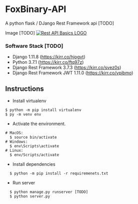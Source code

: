 # FoxBinary-API
A python flask / DJango Rest Framework api [TODO]

Image [TODO]
[![Rest API Basics LOGO](https://cfe2-static.s3-us-west-2.amazonaws.com/media/cfe-blog/rest-api-basics-with-the-django-rest-framework/rest_api_basics_logo.jpg)](https://www.codingforentrepreneurs.com/blog/rest-api-basics-with-the-django-rest-framework/)

### Software Stack [TODO]
- Django 1.11.8 (https://kirr.co/hjogvt)
- Python 3.7.1 (https://kirr.co/ftq97z)
- Django Rest Framework 3.7.3 (https://kirr.co/svez0s)
- Django Rest Framework JWT 1.11.0 (https://kirr.co/vpibmo)

## Instructions

- Install virtualenv
```
$ python -m pip install virtualenv
$ py -m venv env
```
- Activate the environment.
```
# MacOS:
  $ source bin/activate
# Windows:
  $ env\Scripts\activate
# Linux:
  $ env/Scripts/activate
```

- Install dependencies
```
  $ python -m pip install -r requiremenets.txt
```

- Run server
```
  $ python manage.py runserver [TODO]
  $ python server.py
```
